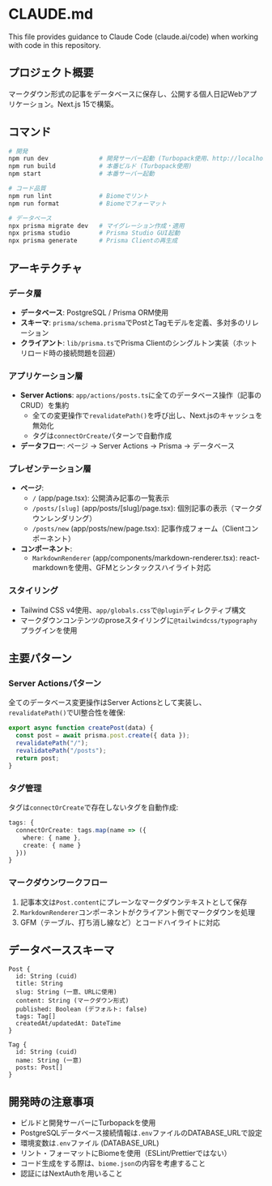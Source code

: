 # CLAUDE.md

This file provides guidance to Claude Code (claude.ai/code) when working with code in this repository.

## プロジェクト概要

マークダウン形式の記事をデータベースに保存し、公開する個人日記Webアプリケーション。Next.js 15で構築。

## コマンド

```bash
# 開発
npm run dev              # 開発サーバー起動 (Turbopack使用、http://localhost:3000)
npm run build            # 本番ビルド (Turbopack使用)
npm start                # 本番サーバー起動

# コード品質
npm run lint             # Biomeでリント
npm run format           # Biomeでフォーマット

# データベース
npx prisma migrate dev   # マイグレーション作成・適用
npx prisma studio        # Prisma Studio GUI起動
npx prisma generate      # Prisma Clientの再生成
```

## アーキテクチャ

### データ層
- **データベース**: PostgreSQL / Prisma ORM使用
- **スキーマ**: `prisma/schema.prisma`でPostとTagモデルを定義、多対多のリレーション
- **クライアント**: `lib/prisma.ts`でPrisma Clientのシングルトン実装（ホットリロード時の接続問題を回避）

### アプリケーション層
- **Server Actions**: `app/actions/posts.ts`に全てのデータベース操作（記事のCRUD）を集約
  - 全ての変更操作で`revalidatePath()`を呼び出し、Next.jsのキャッシュを無効化
  - タグは`connectOrCreate`パターンで自動作成
- **データフロー**: ページ → Server Actions → Prisma → データベース

### プレゼンテーション層
- **ページ**:
  - `/` (app/page.tsx): 公開済み記事の一覧表示
  - `/posts/[slug]` (app/posts/[slug]/page.tsx): 個別記事の表示（マークダウンレンダリング）
  - `/posts/new` (app/posts/new/page.tsx): 記事作成フォーム（Clientコンポーネント）
- **コンポーネント**:
  - `MarkdownRenderer` (app/components/markdown-renderer.tsx): react-markdownを使用、GFMとシンタックスハイライト対応

### スタイリング
- Tailwind CSS v4使用、`app/globals.css`で`@plugin`ディレクティブ構文
- マークダウンコンテンツのproseスタイリングに`@tailwindcss/typography`プラグインを使用

## 主要パターン

### Server Actionsパターン
全てのデータベース変更操作はServer Actionsとして実装し、`revalidatePath()`でUI整合性を確保:
```typescript
export async function createPost(data) {
  const post = await prisma.post.create({ data });
  revalidatePath("/");
  revalidatePath("/posts");
  return post;
}
```

### タグ管理
タグは`connectOrCreate`で存在しないタグを自動作成:
```typescript
tags: {
  connectOrCreate: tags.map(name => ({
    where: { name },
    create: { name }
  }))
}
```

### マークダウンワークフロー
1. 記事本文は`Post.content`にプレーンなマークダウンテキストとして保存
2. `MarkdownRenderer`コンポーネントがクライアント側でマークダウンを処理
3. GFM（テーブル、打ち消し線など）とコードハイライトに対応

## データベーススキーマ

```prisma
Post {
  id: String (cuid)
  title: String
  slug: String (一意、URLに使用)
  content: String (マークダウン形式)
  published: Boolean (デフォルト: false)
  tags: Tag[]
  createdAt/updatedAt: DateTime
}

Tag {
  id: String (cuid)
  name: String (一意)
  posts: Post[]
}
```

## 開発時の注意事項

- ビルドと開発サーバーにTurbopackを使用
- PostgreSQLデータベース接続情報は`.env`ファイルのDATABASE_URLで設定
- 環境変数は`.env`ファイル (DATABASE_URL)
- リント・フォーマットにBiomeを使用（ESLint/Prettierではない）
- コード生成をする際は、`biome.json`の内容を考慮すること
- 認証にはNextAuthを用いること